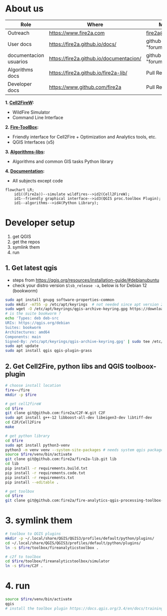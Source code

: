 # About us
| Role | Where | Method |
| --- | --- | --- | 
| Outreach |  https://www.fire2a.com | fire2a@fire2a.com | 
| User docs |  https://fire2a.github.io/docs/ | github-issues "forum" |
| documentacion usuarios |  https://fire2a.github.io/documentacion/ | github-issues "forum" |
| Algorithms docs |  https://fire2a.github.io/fire2a-lib/ | Pull Requests |
| Developer docs |  https://www.github.com/fire2a | Pull Requests |

__1. [Cell2FireW](https://github.com/fire2a/C2F-W):__  
- WildFire Simulator  
- Command Line Interface  

__2. [Fire-ToolBox](https://github.com/fire2a/fire-analytics-qgis-processing-toolbox-plugin):__  
- Friendly interface for Cell2Fire + Optimization and Analytics tools, etc.  
- QGIS Interfaces (x5)  

__3. [Algorithms-libs](https://github.com/fire2a/fire2a-lib):__  
- Algorithms and common GIS tasks Python library

__4. [Documentation](https://github.com/fire2a/docs):__  
- All subjects except code

```mermaid
flowchart LR;
    id1((Fire2a))--simulate wildfires-->id2(Cell2FireW);
    id1--friendly graphical interface-->id3(QGIS proc.toolbox Plugin);
    id1--algorithms-->id4(Python Library);
```

# Developer setup
1. get QGIS
2. get the repos
3. symlink them
4. run
## 1. Get latest qgis  
- steps from https://qgis.org/resources/installation-guide/#debianubuntu  
- check your distro version `$lsb_release -a`, below is for Debian 12 (bookworm)  
```bash
sudo apt install gnupg software-properties-common
sudo mkdir -m755 -p /etc/apt/keyrings  # not needed since apt version 2.4.0 like Debian 12 and Ubuntu 22 or newer
sudo wget -O /etc/apt/keyrings/qgis-archive-keyring.gpg https://download.qgis.org/downloads/qgis-archive-keyring.gpg
# is the suite bookworm ?
echo 'Types: deb deb-src
URIs: https://qgis.org/debian
Suites: bookworm
Architectures: amd64
Components: main
Signed-By: /etc/apt/keyrings/qgis-archive-keyring.gpg' | sudo tee /etc/apt/sources.list.d/qgis.sources
sudo apt update
sudo apt install qgis qgis-plugin-grass
```
## 2. Get Cell2Fire, python libs and QGIS toolboox-plugin
```bash
# choose install location
fire=~/fire
mkdir -p $fire

# get cell2fireW
cd $fire
git clone git@github.com:fire2a/C2F-W.git C2F
sudo apt install g++-12 libboost-all-dev libeigen3-dev libtiff-dev
cd C2F/Cell2Fire
make

# get python library
cd $fire
sudo apt install python3-venv 
python3 -m venv venv --system-site-packages # needs system qgis packages
source $fire/venv/bin/activate
git clone git@github.com:fire2a/fire2a-lib.git lib
cd lib
pip install -r requirements.build.txt
pip install -r requirements.code.txt
pip install -r requirements.txt
pip install --editable .

# get toolbox
cd $fire
git clone git@github.com:fire2a/fire-analytics-qgis-processing-toolbox-plugin.git toolbox
```

# 3. symlink them
```bash
# toolbox to QGIS plugins
mkdir -p ~/.local/share/QGIS/QGIS3/profiles/default/python/plugins/
cd ~/.local/share/QGIS/QGIS3/profiles/default/python/plugins/
ln -s $fire/toolbox/fireanalyticstoolbox .

# c2f to toolbox
cd $fire/toolbox/fireanalyticstoolbox/simulator
ln -s $fire/C2F .
```
# 4. run
```bash
source $fire/venv/bin/activate
qgis
# install the toolbox plugin https://docs.qgis.org/3.4/en/docs/training_manual/qgis_plugins/fetching_plugins.html
```
